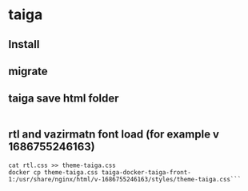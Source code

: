 # taiga

## Install

## migrate

## taiga save html folder
```docker cp taiga-docker-taiga-front-1:/usr/share/nginx/html html
```
## rtl and vazirmatn font load (for example v 1686755246163)
```docker cp taiga-docker-taiga-front-1:/usr/share/nginx/html/v-1686755246163/styles/theme-taiga.css theme-taiga.css
cat rtl.css >> theme-taiga.css
docker cp theme-taiga.css taiga-docker-taiga-front-1:/usr/share/nginx/html/v-1686755246163/styles/theme-taiga.css```


